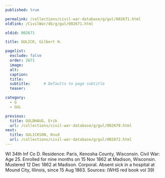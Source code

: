 ```yaml
---
published: true

permalink: /collections/civil-war-database/g/gul/002671.html
oldlink: /CivilWar/db/g/gul/002671.html

oldid: 002671

title: GULICK, Gilbert H.

pagelist:
  exclude: false
  order: 2671
  image: 
  alt:
  caption:
  title:
  subtitle:      # Defaults to page subtitle
  teaser:

category: 
  - G 
  - GUL

previous:
  title: GULDHAUG, Erik
  url: /collections/civil-war-database/g/gul/002670.html  
next:
  title: GULICKSON, Knud
  url: /collections/civil-war-database/g/gul/002672.html   
---
```

WI 34th Inf Co D. Residence: Paris, Kenosha County, Wisconsin. Civil War: Age 25. Enrolled for nine months on 15 Nov 1862 at Madison, Wisconsin. Mustered 12 Dec 1862 at Madison. Corporal. Absent sick in a hospital at Mound City, Illinois, since 15 Aug 1863. Sources: (WHS red book vol 39)